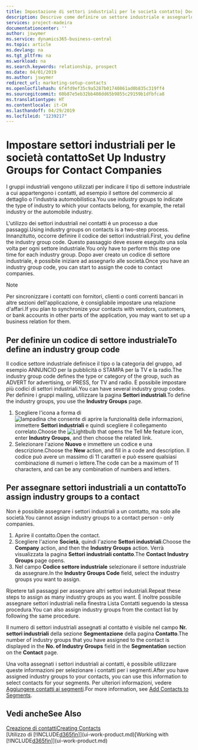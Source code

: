 ```yaml
---
title: Impostazione di settori industriali per le società contatto| Documenti Microsoft
description: Descrive come definire un settore industriale e assegnarlo a una società contatto, ad esempio il settore del commercio al dettaglio o dell'industria automobilistica.
services: project-madeira
documentationcenter: ''
author: jswymer
ms.service: dynamics365-business-central
ms.topic: article
ms.devlang: na
ms.tgt_pltfrm: na
ms.workload: na
ms.search.keywords: relationship, prospect
ms.date: 04/01/2019
ms.author: jswymer
redirect_url: marketing-setup-contacts
ms.openlocfilehash: 6f4fd9ef35c9a5287b01740861ad0b835c319ff4
ms.sourcegitcommit: 60b87e5eb32bb408dd65b9855c29159b1dfbfca8
ms.translationtype: HT
ms.contentlocale: it-CH
ms.lasthandoff: 04/29/2019
ms.locfileid: "1239217"
---
```

# <a name="set-up-industry-groups-for-contact-companies"></a><span data-ttu-id="2863b-103">Impostare settori industriali per le società contatto</span><span class="sxs-lookup"><span data-stu-id="2863b-103">Set Up Industry Groups for Contact Companies</span></span>
<span data-ttu-id="2863b-104">I gruppi industriali vengono utilizzati per indicare il tipo di settore industriale a cui appartengono i contatti, ad esempio il settore del commercio al dettaglio o l'industria automobilistica.</span><span class="sxs-lookup"><span data-stu-id="2863b-104">You use industry groups to indicate the type of industry to which your contacts belong, for example, the retail industry or the automobile industry.</span></span>

<span data-ttu-id="2863b-105">L'utilizzo dei settori industriali nei contatti è un processo a due passaggi.</span><span class="sxs-lookup"><span data-stu-id="2863b-105">Using industry groups on contacts is a two-step process.</span></span> <span data-ttu-id="2863b-106">Innanzitutto, occorre definire il codice dei settori industriali.</span><span class="sxs-lookup"><span data-stu-id="2863b-106">First, you define the industry group code.</span></span> <span data-ttu-id="2863b-107">Questo passaggio deve essere eseguito una sola volta per ogni settore industriale.</span><span class="sxs-lookup"><span data-stu-id="2863b-107">You only have to perform this step one time for each industry group.</span></span> <span data-ttu-id="2863b-108">Dopo aver creato un codice di settore industriale, è possibile iniziare ad assegnarlo alle società.</span><span class="sxs-lookup"><span data-stu-id="2863b-108">Once you have an industry group code, you can start to assign the code to contact companies.</span></span>

> [!NOTE]  
>   <span data-ttu-id="2863b-109">Per sincronizzare i contatti con fornitori, clienti o conti correnti bancari in altre sezioni dell'applicazione, è consigliabile impostare una relazione d'affari.</span><span class="sxs-lookup"><span data-stu-id="2863b-109">If you plan to synchronize your contacts with vendors, customers, or bank accounts in other parts of the application, you may want to set up a business relation for them.</span></span>

## <a name="to-define-an-industry-group-code"></a><span data-ttu-id="2863b-110">Per definire un codice di settore industriale</span><span class="sxs-lookup"><span data-stu-id="2863b-110">To define an industry group code</span></span>
<span data-ttu-id="2863b-111">Il codice settore industriale definisce il tipo o la categoria del gruppo, ad esempio ANNUNCIO per la pubblicità o STAMPA per la TV e la radio.</span><span class="sxs-lookup"><span data-stu-id="2863b-111">The industry group code defines the type or category of the group, such as ADVERT for advertising, or PRESS, for TV and radio.</span></span> <span data-ttu-id="2863b-112">È possibile impostare più codici di settori industriali.</span><span class="sxs-lookup"><span data-stu-id="2863b-112">You can have several industry group codes.</span></span> <span data-ttu-id="2863b-113">Per definire i gruppi mailing, utilizzare la pagina **Settori industriali**.</span><span class="sxs-lookup"><span data-stu-id="2863b-113">To define the industry groups, you use the **Industry Groups** page.</span></span>

1. <span data-ttu-id="2863b-114">Scegliere l'icona a forma di ![lampadina che consente di aprire la funzionalità delle informazioni](media/ui-search/search_small.png "Informazioni sull'operazione che si desidera eseguire"), immettere **Settori industriali** e quindi scegliere il collegamento correlato.</span><span class="sxs-lookup"><span data-stu-id="2863b-114">Choose the ![Lightbulb that opens the Tell Me feature](media/ui-search/search_small.png "Tell me what you want to do") icon, enter **Industry Groups**, and then choose the related link.</span></span>
2. <span data-ttu-id="2863b-115">Selezionare l'azione **Nuovo** e immettere un codice e una descrizione.</span><span class="sxs-lookup"><span data-stu-id="2863b-115">Choose the **New** action, and fill in a code and description.</span></span> <span data-ttu-id="2863b-116">Il codice può avere un massimo di 11 caratteri e può essere qualsiasi combinazione di numeri o lettere.</span><span class="sxs-lookup"><span data-stu-id="2863b-116">The code can be a maximum of 11 characters, and can be any combination of numbers and letters.</span></span>

## <a name="AssignIndustryGroupContact"></a> <span data-ttu-id="2863b-117">Per assegnare settori industriali a un contatto</span><span class="sxs-lookup"><span data-stu-id="2863b-117">To assign industry groups to a contact</span></span>
<span data-ttu-id="2863b-118">Non è possibile assegnare i settori industriali a un contatto, ma solo alle società.</span><span class="sxs-lookup"><span data-stu-id="2863b-118">You cannot assign industry groups to a contact person - only companies.</span></span>

1. <span data-ttu-id="2863b-119">Aprire il contatto.</span><span class="sxs-lookup"><span data-stu-id="2863b-119">Open the contact.</span></span>
2. <span data-ttu-id="2863b-120">Scegliere l'azione **Società**, quindi l'azione **Settori industriali**.</span><span class="sxs-lookup"><span data-stu-id="2863b-120">Choose the **Company** action, and then the **Industry Groups** action.</span></span> <span data-ttu-id="2863b-121">Verrà visualizzata la pagina **Settori industriali contatto**.</span><span class="sxs-lookup"><span data-stu-id="2863b-121">The **Contact Industry Groups** page opens.</span></span>
3. <span data-ttu-id="2863b-122">Nel campo **Codice settore industriale** selezionare il settore industriale da assegnare.</span><span class="sxs-lookup"><span data-stu-id="2863b-122">In the **Industry Groups Code** field, select the industry groups you want to assign.</span></span>

<span data-ttu-id="2863b-123">Ripetere tali passaggi per assegnare altri settori industriali.</span><span class="sxs-lookup"><span data-stu-id="2863b-123">Repeat these steps to assign as many industry groups as you want.</span></span> <span data-ttu-id="2863b-124">È inoltre possibile assegnare settori industriali nella finestra Lista Contatti seguendo la stessa procedura.</span><span class="sxs-lookup"><span data-stu-id="2863b-124">You can also assign industry groups from the contact list by following the same procedure.</span></span>

<span data-ttu-id="2863b-125">Il numero di settori industriali assegnati al contatto è visibile nel campo **Nr. settori industriali** della sezione **Segmentazione** della pagina **Contatto**.</span><span class="sxs-lookup"><span data-stu-id="2863b-125">The number of industry groups that you have assigned to the contact is displayed in the **No. of Industry Groups** field in the **Segmentation** section on the **Contact** page.</span></span>

<span data-ttu-id="2863b-126">Una volta assegnati i settori industriali ai contatti, è possibile utilizzare queste informazioni per selezionare i contatti per i segmenti.</span><span class="sxs-lookup"><span data-stu-id="2863b-126">After you have assigned industry groups to your contacts, you can use this information to select contacts for your segments.</span></span> <span data-ttu-id="2863b-127">Per ulteriori informazioni, vedere [Aggiungere contatti ai segmenti](marketing-add-contact-segment.md).</span><span class="sxs-lookup"><span data-stu-id="2863b-127">For more information, see [Add Contacts to Segments](marketing-add-contact-segment.md).</span></span>

## <a name="see-also"></a><span data-ttu-id="2863b-128">Vedi anche</span><span class="sxs-lookup"><span data-stu-id="2863b-128">See Also</span></span>
[<span data-ttu-id="2863b-129">Creazione di contatti</span><span class="sxs-lookup"><span data-stu-id="2863b-129">Creating Contacts</span></span>](marketing-create-contact-companies.md)  
<span data-ttu-id="2863b-130">[Utilizzo di [!INCLUDE[d365fin](includes/d365fin_md.md)]](ui-work-product.md)</span><span class="sxs-lookup"><span data-stu-id="2863b-130">[Working with [!INCLUDE[d365fin](includes/d365fin_md.md)]](ui-work-product.md)</span></span>
